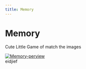 ```yaml
---
title: Memory
---
```


<link rel="stylesheet" type="text/css" href="readme.css" />

# Memory

Cute Little Game of match the images

<div>
    <a href="https://memory-game-1.herokuapp.com/index.html">
        <img src="header.gif" class="img" align="center" alt="Memory-perview"/>
    </a>
</div>

<div class="redbox">eidjief</div>
